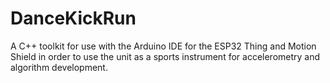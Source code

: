 # DanceKickRun
A C++ toolkit for use with the Arduino IDE for the ESP32 Thing and Motion Shield in order to use the unit as a sports instrument for accelerometry and algorithm development. 
